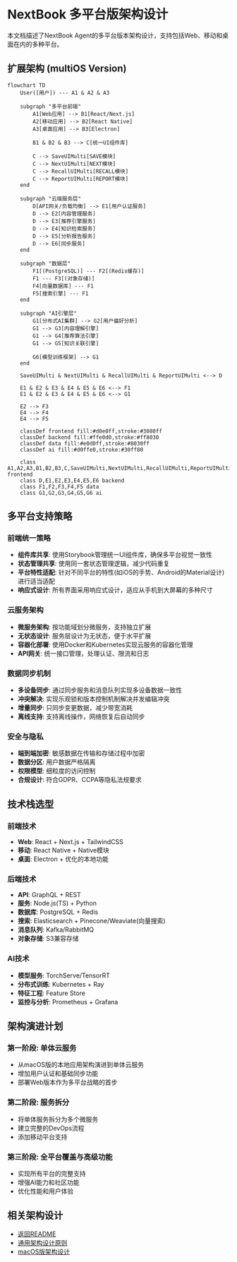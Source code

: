 # NextBook 多平台版架构设计

本文档描述了NextBook Agent的多平台版本架构设计，支持包括Web、移动和桌面在内的多种平台。

## 扩展架构 (multiOS Version)

```mermaid
flowchart TD
    User([用户]) --- A1 & A2 & A3
    
    subgraph "多平台前端"
        A1[Web应用] --> B1[React/Next.js]
        A2[移动应用] --> B2[React Native]
        A3[桌面应用] --> B3[Electron]
        
        B1 & B2 & B3 --> C[统一UI组件库]
        
        C --> SaveUIMulti[SAVE模块]
        C --> NextUIMulti[NEXT模块]
        C --> RecallUIMulti[RECALL模块]
        C --> ReportUIMulti[REPORT模块]
    end
    
    subgraph "云端服务层"
        D[API网关/负载均衡] --> E1[用户认证服务]
        D --> E2[内容管理服务]
        D --> E3[推荐引擎服务]
        D --> E4[知识检索服务]
        D --> E5[分析报告服务]
        D --> E6[同步服务]
    end
    
    subgraph "数据层"
        F1[(PostgreSQL)] --- F2[(Redis缓存)]
        F1 --- F3[(对象存储)]
        F4[向量数据库] --- F1
        F5[搜索引擎] --- F1
    end
    
    subgraph "AI引擎层"
        G1[分布式AI集群] --> G2[用户偏好分析]
        G1 --> G3[内容理解引擎]
        G1 --> G4[推荐算法引擎]
        G1 --> G5[知识关联引擎]
        
        G6[模型训练框架] --> G1
    end
    
    SaveUIMulti & NextUIMulti & RecallUIMulti & ReportUIMulti <--> D
    
    E1 & E2 & E3 & E4 & E5 & E6 <--> F1
    E1 & E2 & E3 & E4 & E5 & E6 <--> G1
    
    E2 --> F3
    E4 --> F4
    E4 --> F5
    
    classDef frontend fill:#d0e0ff,stroke:#3080ff
    classDef backend fill:#ffe0d0,stroke:#ff8030
    classDef data fill:#e0d0ff,stroke:#8030ff
    classDef ai fill:#d0ffe0,stroke:#30ff80
    
    class A1,A2,A3,B1,B2,B3,C,SaveUIMulti,NextUIMulti,RecallUIMulti,ReportUIMulti frontend
    class D,E1,E2,E3,E4,E5,E6 backend
    class F1,F2,F3,F4,F5 data
    class G1,G2,G3,G4,G5,G6 ai
```

## 多平台支持策略

### 前端统一策略

- **组件库共享**: 使用Storybook管理统一UI组件库，确保多平台视觉一致性
- **状态管理共享**: 使用同一套状态管理逻辑，减少代码重复
- **平台特性适配**: 针对不同平台的特性(如iOS的手势、Android的Material设计)进行适当适配
- **响应式设计**: 所有界面采用响应式设计，适应从手机到大屏幕的多种尺寸

### 云服务架构

- **微服务架构**: 按功能域划分微服务，支持独立扩展
- **无状态设计**: 服务层设计为无状态，便于水平扩展
- **容器化部署**: 使用Docker和Kubernetes实现云服务的容器化管理
- **API网关**: 统一接口管理，处理认证、限流和日志

### 数据同步机制

- **多设备同步**: 通过同步服务和消息队列实现多设备数据一致性
- **冲突解决**: 实现乐观锁和版本控制机制解决并发编辑冲突
- **增量同步**: 只同步变更数据，减少带宽消耗
- **离线支持**: 支持离线操作，网络恢复后自动同步

### 安全与隐私

- **端到端加密**: 敏感数据在传输和存储过程中加密
- **数据分区**: 用户数据严格隔离
- **权限模型**: 细粒度的访问控制
- **合规设计**: 符合GDPR、CCPA等隐私法规要求

## 技术栈选型

### 前端技术

- **Web**: React + Next.js + TailwindCSS
- **移动**: React Native + Native模块
- **桌面**: Electron + 优化的本地功能

### 后端技术

- **API**: GraphQL + REST
- **服务**: Node.js(TS) + Python
- **数据库**: PostgreSQL + Redis
- **搜索**: Elasticsearch + Pinecone/Weaviate(向量搜索)
- **消息队列**: Kafka/RabbitMQ
- **对象存储**: S3兼容存储

### AI技术

- **模型服务**: TorchServe/TensorRT
- **分布式训练**: Kubernetes + Ray
- **特征工程**: Feature Store
- **监控与分析**: Prometheus + Grafana

## 架构演进计划

### 第一阶段: 单体云服务

- 从macOS版的本地应用架构演进到单体云服务
- 增加用户认证和基础同步功能
- 部署Web版本作为多平台战略的首步

### 第二阶段: 服务拆分

- 将单体服务拆分为多个微服务
- 建立完整的DevOps流程
- 添加移动平台支持

### 第三阶段: 全平台覆盖与高级功能

- 实现所有平台的完整支持
- 增强AI能力和社区功能
- 优化性能和用户体验

## 相关架构设计

- [返回README](../../README.md)
- [通用架构设计原则](ArchDesignCommon.md)
- [macOS版架构设计](ArchDesignMacOsVersion.md)
